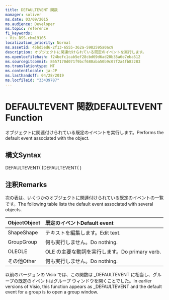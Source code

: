 ```yaml
---
title: DEFAULTEVENT 関数
manager: soliver
ms.date: 03/09/2015
ms.audience: Developer
ms.topic: reference
f1_keywords:
- Vis_DSS.chm19105
localization_priority: Normal
ms.assetid: 45bd5ed6-2f13-6555-362a-5982595a0ac9
description: オブジェクトに関連付けられている既定のイベントを実行します。
ms.openlocfilehash: f24befc1cab5ef28cbd69d6ad20b35a6e7eba512
ms.sourcegitcommit: 8657170d071f9bcf680aba50b9c07f2a4fb82283
ms.translationtype: MT
ms.contentlocale: ja-JP
ms.lasthandoff: 04/28/2019
ms.locfileid: "33439787"
---
```

# <a name="defaultevent-function"></a><span data-ttu-id="091b3-103">DEFAULTEVENT 関数</span><span class="sxs-lookup"><span data-stu-id="091b3-103">DEFAULTEVENT Function</span></span>

<span data-ttu-id="091b3-104">オブジェクトに関連付けられている既定のイベントを実行します。</span><span class="sxs-lookup"><span data-stu-id="091b3-104">Performs the default event associated with the object.</span></span>
  
## <a name="syntax"></a><span data-ttu-id="091b3-105">構文</span><span class="sxs-lookup"><span data-stu-id="091b3-105">Syntax</span></span>

<span data-ttu-id="091b3-106">DEFAULTEVENT( )</span><span class="sxs-lookup"><span data-stu-id="091b3-106">DEFAULTEVENT( )</span></span>
  
## <a name="remarks"></a><span data-ttu-id="091b3-107">注釈</span><span class="sxs-lookup"><span data-stu-id="091b3-107">Remarks</span></span>

<span data-ttu-id="091b3-108">次の表は、いくつかのオブジェクトに関連付けられている既定のイベントの一覧です。</span><span class="sxs-lookup"><span data-stu-id="091b3-108">The following table lists the default event associated with several objects.</span></span>
  
|<span data-ttu-id="091b3-109">**Object**</span><span class="sxs-lookup"><span data-stu-id="091b3-109">**Object**</span></span>|<span data-ttu-id="091b3-110">**既定のイベント**</span><span class="sxs-lookup"><span data-stu-id="091b3-110">**Default event**</span></span>|
|:-----|:-----|
|<span data-ttu-id="091b3-111">Shape</span><span class="sxs-lookup"><span data-stu-id="091b3-111">Shape</span></span>  <br/> |<span data-ttu-id="091b3-112">テキストを編集します。</span><span class="sxs-lookup"><span data-stu-id="091b3-112">Edit text.</span></span>  <br/> |
|<span data-ttu-id="091b3-113">Group</span><span class="sxs-lookup"><span data-stu-id="091b3-113">Group</span></span>  <br/> |<span data-ttu-id="091b3-114">何も実行しません。</span><span class="sxs-lookup"><span data-stu-id="091b3-114">Do nothing.</span></span>  <br/> |
|<span data-ttu-id="091b3-115">OLE</span><span class="sxs-lookup"><span data-stu-id="091b3-115">OLE</span></span>  <br/> |<span data-ttu-id="091b3-116">OLE の主要な動詞を実行します。</span><span class="sxs-lookup"><span data-stu-id="091b3-116">Do primary verb.</span></span>  <br/> |
|<span data-ttu-id="091b3-117">その他</span><span class="sxs-lookup"><span data-stu-id="091b3-117">Other</span></span>  <br/> |<span data-ttu-id="091b3-118">何も実行しません。</span><span class="sxs-lookup"><span data-stu-id="091b3-118">Do nothing.</span></span>  <br/> |
   
<span data-ttu-id="091b3-119">以前のバージョンの Visio では、この関数は _DEFAULTEVENT に相当し、グループの既定のイベントはグループ ウィンドウを開くことでした。</span><span class="sxs-lookup"><span data-stu-id="091b3-119">In earlier versions of Visio, this function appears as _DEFAULTEVENT and the default event for a group is to open a group window.</span></span> 
  

